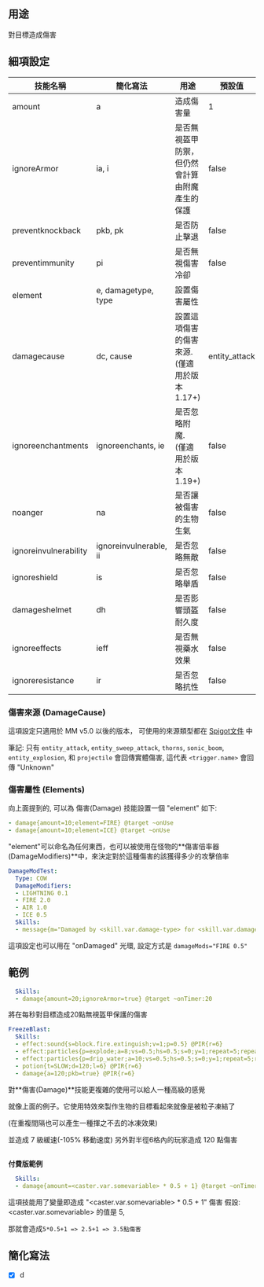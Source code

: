 ## 用途

對目標造成傷害

## 細項設定
| 技能名稱 | 簡化寫法| 用途 | 預設值 |
|-----------|-----------|----------------------------------------------------------------------|---------|
| amount| a | 造成傷害量| 1   |
| ignoreArmor | ia, i   | 是否無視盔甲防禦，但仍然會計算由附魔產生的保護| false   |
| preventknockback | pkb, pk | 是否防止擊退| false   |
| preventimmunity  | pi  | 是否無視傷害冷卻| false   |
| element   | e, damagetype, type | 設置傷害屬性| |
| damagecause | dc, cause | 設置這項傷害的傷害來源.<br/> (僅適用於版本 1.17+)   | entity_attack |
| ignoreenchantments |ignoreenchants, ie  | 是否忽略附魔.<br>(僅適用於版本 1.19+) | false |
| noanger   | na|是否讓被傷害的生物生氣| false   |
| ignoreinvulnerability | ignoreinvulnerable, ii | 是否忽略無敵| false   |
| ignoreshield | is | 是否忽略舉盾   | false   |
| damageshelmet| dh | 是否影響頭盔耐久度  | false   |
| ignoreeffects| ieff   | 是否無視藥水效果| false   |
| ignoreresistance | ir | 是否忽略抗性  | false   |

### 傷害來源 (DamageCause)
這項設定只適用於 MM v5.0 以後的版本，
可使用的來源類型都在 [Spigot文件](https://hub.spigotmc.org/javadocs/spigot/org/bukkit/event/entity/EntityDamageEvent.DamageCause.html) 中

筆記: 只有 `entity_attack`, `entity_sweep_attack`, `thorns`, `sonic_boom`, `entity_explosion`, 和 `projectile` 會回傳實體傷害, 
這代表 `<trigger.name>` 會回傳 "Unknown"

### 傷害屬性 (Elements)
向上面提到的, 可以為 傷害(Damage) 技能設置一個 "element" 如下:

```yaml
- damage{amount=10;element=FIRE} @target ~onUse
- damage{amount=10;element=ICE} @target ~onUse
```

"element"可以命名為任何東西，也可以被使用在怪物的**傷害倍率器(DamageModifiers)**中，來決定對於這種傷害的該獲得多少的攻擊倍率
```yaml
DamageModTest: 
  Type: COW 
  DamageModifiers:
  - LIGHTNING 0.1
  - FIRE 2.0
  - AIR 1.0
  - ICE 0.5 
  Skills:
  - message{m="Damaged by <skill.var.damage-type> for <skill.var.damage-amount>"} @PIR{r=50} ~onDamaged
```
這項設定也可以用在 "onDamaged" 光環, 設定方式是 `damageMods="FIRE 0.5"`

## 範例
```yaml
  Skills:
  - damage{amount=20;ignoreArmor=true} @target ~onTimer:20
```
將在每秒對目標造成20點無視盔甲保護的傷害

```yaml
FreezeBlast:
  Skills:
  - effect:sound{s=block.fire.extinguish;v=1;p=0.5} @PIR{r=6}
  - effect:particles{p=explode;a=8;vs=0.5;hs=0.5;s=0;y=1;repeat=5;repeatInterval=20} @PIR{r=6}
  - effect:particles{p=drip_water;a=10;vs=0.5;hs=0.5;s=0;y=1;repeat=5;repeatInterval=20} @PIR{r=6}
  - potion{t=SLOW;d=120;l=6} @PIR{r=6}
  - damage{a=120;pkb=true} @PIR{r=6}
```
對**傷害(Damage)**技能更複雜的使用可以給人一種高級的感覺

就像上面的例子。它使用特效來製作生物的目標看起來就像是被粒子凍結了

(在重複間隔也可以產生一種揮之不去的冰凍效果) 

並造成 7 級緩速(-105% 移動速度)
另外對半徑6格內的玩家造成 120 點傷害

##

**付費版範例**
```yaml
  Skills:
  - damage{amount=<caster.var.somevariable> * 0.5 + 1} @target ~onTimer:20
```
這項技能用了變量即造成 "<caster.var.somevariable> * 0.5 + 1" 傷害
假設: <caster.var.somevariable> 的值是 5,

那就會造成```5*0.5+1 => 2.5+1 => 3.5點傷害```


## 簡化寫法
- [x] d
